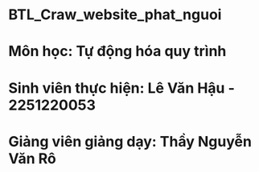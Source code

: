 # BTL_Craw_website_phat_nguoi
# Môn học: Tự động hóa quy trình
# Sinh viên thực hiện: Lê Văn Hậu - 2251220053
# Giảng viên giảng dạy: Thầy Nguyễn Văn Rô